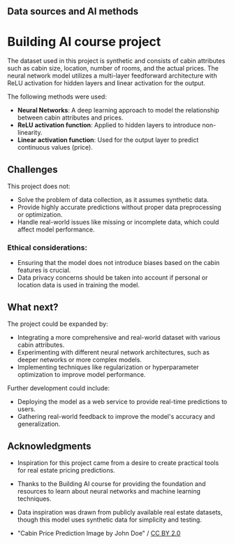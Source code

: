 
## Data sources and AI methods
# Building AI course project
The dataset used in this project is synthetic and consists of cabin attributes such as cabin size, location, number of rooms, and the actual prices. The neural network model utilizes a multi-layer feedforward architecture with ReLU activation for hidden layers and linear activation for the output.

The following methods were used:
- **Neural Networks**: A deep learning approach to model the relationship between cabin attributes and prices.
- **ReLU activation function**: Applied to hidden layers to introduce non-linearity.
- **Linear activation function**: Used for the output layer to predict continuous values (price).

## Challenges

This project does not:
* Solve the problem of data collection, as it assumes synthetic data.
* Provide highly accurate predictions without proper data preprocessing or optimization.
* Handle real-world issues like missing or incomplete data, which could affect model performance.

### Ethical considerations:
- Ensuring that the model does not introduce biases based on the cabin features is crucial.
- Data privacy concerns should be taken into account if personal or location data is used in training the model.

## What next?

The project could be expanded by:
* Integrating a more comprehensive and real-world dataset with various cabin attributes.
* Experimenting with different neural network architectures, such as deeper networks or more complex models.
* Implementing techniques like regularization or hyperparameter optimization to improve model performance.

Further development could include:
* Deploying the model as a web service to provide real-time predictions to users.
* Gathering real-world feedback to improve the model's accuracy and generalization.

## Acknowledgments

* Inspiration for this project came from a desire to create practical tools for real estate pricing predictions.
* Thanks to the Building AI course for providing the foundation and resources to learn about neural networks and machine learning techniques.
* Data inspiration was drawn from publicly available real estate datasets, though this model uses synthetic data for simplicity and testing.

* "Cabin Price Prediction Image by John Doe" / [CC BY 2.0](https://creativecommons.org/licenses/by/2.0)

